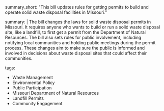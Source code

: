 summary_short: "This bill updates rules for getting permits to build and operate solid waste disposal facilities in Missouri."

summary: |
  The bill changes the laws for solid waste disposal permits in Missouri. It requires anyone who wants to build or run a solid waste disposal site, like a landfill, to first get a permit from the Department of Natural Resources. The bill also sets rules for public involvement, including notifying local communities and holding public meetings during the permit process. These changes aim to make sure the public is informed and involved in decisions about waste disposal sites that could affect their communities.

tags:
  - Waste Management
  - Environmental Policy
  - Public Participation
  - Missouri Department of Natural Resources
  - Landfill Permits
  - Community Engagement
